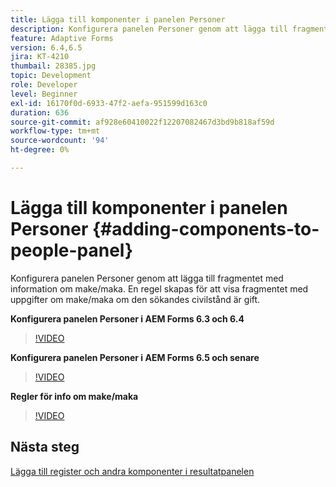 ```yaml
---
title: Lägga till komponenter i panelen Personer
description: Konfigurera panelen Personer genom att lägga till fragmentet med information om make/maka. En regel skapas för att visa fragmentet med uppgifter om make/maka om den sökandes civilstånd är gift.
feature: Adaptive Forms
version: 6.4,6.5
jira: KT-4210
thumbail: 28385.jpg
topic: Development
role: Developer
level: Beginner
exl-id: 16170f0d-6933-47f2-aefa-951599d163c0
duration: 636
source-git-commit: af928e60410022f12207082467d3bd9b818af59d
workflow-type: tm+mt
source-wordcount: '94'
ht-degree: 0%

---
```


# Lägga till komponenter i panelen Personer {#adding-components-to-people-panel}

Konfigurera panelen Personer genom att lägga till fragmentet med information om make/maka. En regel skapas för att visa fragmentet med uppgifter om make/maka om den sökandes civilstånd är gift.

**Konfigurera panelen Personer i AEM Forms 6.3 och 6.4**

>[!VIDEO](https://video.tv.adobe.com/v/22193?quality=12&learn=on)

**Konfigurera panelen Personer i AEM Forms 6.5 och senare**

>[!VIDEO](https://video.tv.adobe.com/v/28385?quality=12&learn=on)

**Regler för info om make/maka**

>[!VIDEO](https://video.tv.adobe.com/v/22195?quality=12&learn=on)

## Nästa steg

[Lägga till register och andra komponenter i resultatpanelen](./adding-table-to-income-panel.md)
